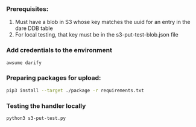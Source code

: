### Prerequisites:
1. Must have a blob in S3 whose key matches the uuid for an entry in the dare DDB table
2. For local testing, that key must be in the s3-put-test-blob.json file

### Add credentials to the environment
```bash
awsume darify
```

### Preparing packages for upload:
```bash
pip3 install --target ./package -r requirements.txt
```

### Testing the handler locally
```bash
python3 s3-put-test.py
```